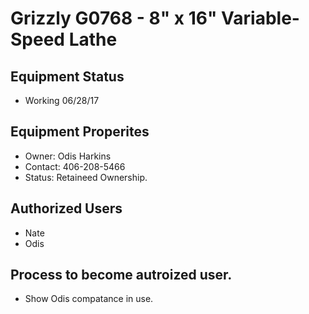 # Grizzly G0768 - 8" x 16" Variable-Speed Lathe

## Equipment Status
- Working 06/28/17

## Equipment Properites
- Owner: Odis Harkins
- Contact: 406-208-5466
- Status: Retaineed Ownership.

## Authorized Users
- Nate 
- Odis

## Process to become autroized user.
- Show Odis compatance in use. 

